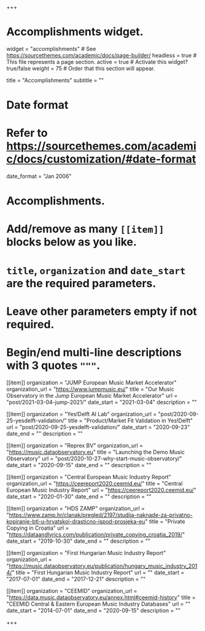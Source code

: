+++
# Accomplishments widget.
widget = "accomplishments"  # See https://sourcethemes.com/academic/docs/page-builder/
headless = true  # This file represents a page section.
active = true  # Activate this widget? true/false
weight = 75  # Order that this section will appear.

title = "Accomplishments"
subtitle = ""

# Date format
#   Refer to https://sourcethemes.com/academic/docs/customization/#date-format
date_format = "Jan 2006"

# Accomplishments.
#   Add/remove as many `[[item]]` blocks below as you like.
#   `title`, `organization` and `date_start` are the required parameters.
#   Leave other parameters empty if not required.
#   Begin/end multi-line descriptions with 3 quotes `"""`.


[[item]]
  organization = "JUMP European Music Market Accelerator"
  organization_url = "https://www.jumpmusic.eu/"
  title = "Our Music Observatory in the Jump European Music Market Accelerator"
  url = "post/2021-03-04-jump-2021/"
  date_start = "2021-03-04"
  description = ""


[[item]]
  organization = "Yes!Delft AI Lab"
  organization_url = "post/2020-09-25-yesdelft-validation/"
  title = "Product/Market Fit Validation in Yes!Delft"
  url = "post/2020-09-25-yesdelft-validation/"
  date_start = "2020-09-23"
  date_end = ""
  description = ""
  
[[item]]
  organization = "Reprex BV"
  organization_url = "https://music.dataobservatory.eu"
  title = "Launching the Demo Music Observatory"
  url = "post/2020-10-27-why-start-music-observatory/"
  date_start = "2020-09-15"
  date_end = ""
  description = ""

[[item]]
  organization = "Central European Music Industry Report"
  organization_url = "https://ceereport2020.ceemid.eu/"
  title = "Central European Music Industry Report"
  url = "https://ceereport2020.ceemid.eu/"
  date_start = "2020-01-30"
  date_end = ""
  description = ""
  
[[item]]
  organization = "HDS ZAMP"
  organization_url = "https://www.zamp.hr/clanak/pregled/2197/studija-naknade-za-privatno-kopiranje-btl-u-hrvatskoj-drasticno-ispod-prosjeka-eu"
  title = "Private Copying in Croatia"
  url = "https://dataandlyrics.com/publication/private_copying_croatia_2019/"
  date_start = "2019-10-30"
  date_end = ""
  description = ""
  
  
[[item]]
  organization = "First Hungarian Music Industry Report"
  organization_url = "https://music.dataobservatory.eu/publication/hungary_music_industry_2014/"
  title = "First Hungarian Music Industry Report"
  url = ""
  date_start = "2017-07-01"
  date_end = "2017-12-21"
  description = ""
  
  
[[item]]
  organization = "CEEMID"
  organization_url = "https://data.music.dataobservatory.eu/annex.html#ceemid-history"
  title = "CEEMID Central & Eastern European Music Industry Databases"
  url = ""
  date_start = "2014-07-01"
  date_end = "2020-09-15"
  description = ""

+++
